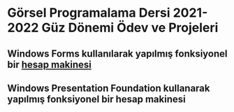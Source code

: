 # Görsel Programalama Dersi 2021-2022 Güz Dönemi Ödev ve Projeleri
## Windows Forms kullanılarak yapılmış fonksiyonel bir [hesap makinesi](https://github.com/dogukanyildiz99/gorsel_programlama/blob/main/WinFormsCalcApp.cs)
## Windows Presentation Foundation kullanarak yapılmış fonksiyonel bir hesap makinesi

